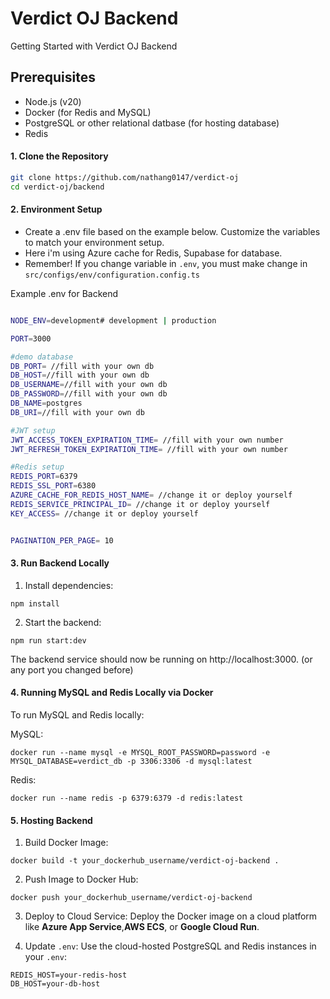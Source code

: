 # Verdict OJ Backend

Getting Started with Verdict OJ Backend
## Prerequisites
- Node.js (v20)
- Docker (for Redis and MySQL)
- PostgreSQL or other relational datbase (for hosting database)
- Redis
#### 1. Clone the Repository
```bash
git clone https://github.com/nathang0147/verdict-oj
cd verdict-oj/backend
```
#### 2. Environment Setup
- Create a .env file based on the example below. Customize the variables to match your environment setup.
- Here i'm using Azure cache for Redis, Supabase for database.
- Remember! If you change variable in `.env`, you must make change  in `src/configs/env/configuration.config.ts`

Example .env for Backend
```bash

NODE_ENV=development# development | production

PORT=3000 

#demo database
DB_PORT= //fill with your own db
DB_HOST=//fill with your own db
DB_USERNAME=//fill with your own db
DB_PASSWORD=//fill with your own db
DB_NAME=postgres
DB_URI=//fill with your own db

#JWT setup
JWT_ACCESS_TOKEN_EXPIRATION_TIME= //fill with your own number
JWT_REFRESH_TOKEN_EXPIRATION_TIME= //fill with your own number

#Redis setup
REDIS_PORT=6379
REDIS_SSL_PORT=6380
AZURE_CACHE_FOR_REDIS_HOST_NAME= //change it or deploy yourself
REDIS_SERVICE_PRINCIPAL_ID= //change it or deploy yourself
KEY_ACCESS= //change it or deploy yourself


PAGINATION_PER_PAGE= 10
```
#### 3. Run Backend Locally
1. Install dependencies:

```
npm install
```
2. Start the backend:

```
npm run start:dev
```
The backend service should now be running on http://localhost:3000. (or any port you changed before)

#### 4. Running MySQL and Redis Locally via Docker
To run MySQL and Redis locally:

MySQL:
```
docker run --name mysql -e MYSQL_ROOT_PASSWORD=password -e MYSQL_DATABASE=verdict_db -p 3306:3306 -d mysql:latest
```
Redis:
```
docker run --name redis -p 6379:6379 -d redis:latest
```
#### 5. Hosting Backend
1. Build Docker Image:

```
docker build -t your_dockerhub_username/verdict-oj-backend .
```
2. Push Image to Docker Hub:

```
docker push your_dockerhub_username/verdict-oj-backend
```
3. Deploy to Cloud Service: Deploy the Docker image on a cloud platform like **Azure App Service**,**AWS ECS**, or **Google Cloud Run**.

4. Update `.env`: Use the cloud-hosted PostgreSQL and Redis instances in your `.env`:

```
REDIS_HOST=your-redis-host
DB_HOST=your-db-host
```
